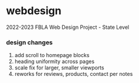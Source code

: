 # webdesign
2022-2023 FBLA Web Design Project - State Level

### design changes

1. add scroll to homepage blocks
2. heading uniformity across pages
3. scale fix for larger, smaller viewports
4. reworks for reviews, products, contact per notes
